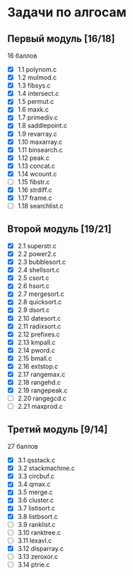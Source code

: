 # Задачи по алгосам

## Первый модуль [16/18]

16 баллов

- [X] 1.1 polynom.c
- [X] 1.2 mulmod.c
- [X] 1.3 fibsys.c
- [X] 1.4 intersect.c
- [X] 1.5 permut.c
- [X] 1.6 maxk.c
- [X] 1.7 primediv.c
- [X] 1.8 saddlepoint.c
- [X] 1.9 revarray.c
- [X] 1.10 maxarray.c
- [X] 1.11 binsearch.c
- [X] 1.12 peak.c
- [X] 1.13 concat.c
- [X] 1.14 wcount.c
- [ ] 1.15 fibstr.c
- [X] 1.16 strdiff.c
- [X] 1.17 frame.c
- [ ] 1.18 searchlist.c

## Второй модуль [19/21]

- [x] 2.1 superstr.c
- [X] 2.2 power2.c
- [X] 2.3 bubblesort.c
- [X] 2.4 shellsort.c
- [X] 2.5 csort.c
- [X] 2.6 hsort.c
- [X] 2.7 mergesort.c
- [X] 2.8 quicksort.c
- [X] 2.9 dsort.c
- [X] 2.10 datesort.c
- [X] 2.11 radixsort.c
- [X] 2.12 prefixes.c
- [X] 2.13 kmpall.c
- [X] 2.14 pword.c
- [X] 2.15 bmall.c
- [X] 2.16 extstop.c
- [X] 2.17 rangemax.c
- [X] 2.18 rangehd.c
- [X] 2.19 rangepeak.c
- [ ] 2.20 rangegcd.c
- [ ] 2.21 maxprod.c
  
## Третий модуль [9/14]

27 баллов

- [X] 3.1 qsstack.c
- [X] 3.2 stackmachine.c
- [X] 3.3 circbuf.c
- [X] 3.4 qmax.c
- [X] 3.5 merge.c
- [X] 3.6 cluster.c
- [X] 3.7 listisort.c
- [X] 3.8 listbsort.c
- [ ] 3.9 ranklist.c
- [ ] 3.10 ranktree.c
- [ ] 3.11 lexavl.c
- [X] 3.12 disparray.c
- [ ] 3.13 zeroxor.c
- [ ] 3.14 ptrie.c